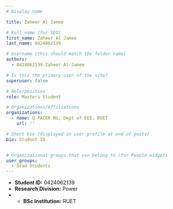 ```yaml
---
# Display name

title: Zaheer Al Jamee

# Full name (for SEO)
first_name: Zaheer Al Jamee
last_name: 0424062139

# Username (this should match the folder name)
authors:
  - 0424062139-Zaheer-Al-Jamee

# Is this the primary user of the site?
superuser: false

# Role/position
role: Masters Student 

# Organizations/Affiliations
organizations:
  - name: Q-PACER RG, Dept of EEE, BUET
    url: ''

# Short bio (displayed in user profile at end of posts)
bio: Student ID 


# Organizational groups that you belong to (for People widget)
user_groups:
  - Grad Students
---
```

* **Student ID:** 0424062139
* **Research Division:** Power
* * **BSc Institution:**  RUET